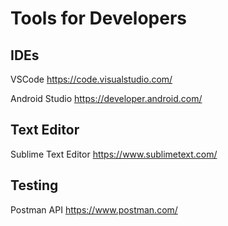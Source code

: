 # Tools for Developers

## IDEs
VSCode
https://code.visualstudio.com/

Android Studio
https://developer.android.com/

## Text Editor
Sublime Text Editor
https://www.sublimetext.com/

## Testing
Postman API
https://www.postman.com/


